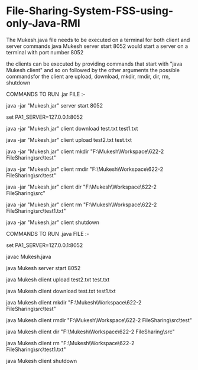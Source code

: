 # File-Sharing-System-FSS-using-only-Java-RMI
The Mukesh.java file needs to be executed on a terminal for both client and server commands
java Mukesh server start 8052 would start a server on a terminal with port number 8052

the clients can be executed by providing commands that start with "java Mukesh client" and so on followed by the other arguments
the possible commandsfor the client are upload, download, mkdir, rmdir, dir, rm, shutdown

COMMANDS TO RUN .jar FILE :-

java -jar "Mukesh.jar" server start 8052

set PA1_SERVER=127.0.0.1:8052

java -jar "Mukesh.jar" client download test.txt test1.txt

java -jar "Mukesh.jar" client upload test2.txt test.txt

java -jar "Mukesh.jar" client mkdir "F:\Mukesh\Workspace\622-2 FileSharing\src\test"

java -jar "Mukesh.jar" client rmdir "F:\Mukesh\Workspace\622-2 FileSharing\src\test"

java -jar "Mukesh.jar" client dir "F:\Mukesh\Workspace\622-2 FileSharing\src"

java -jar "Mukesh.jar" client rm "F:\Mukesh\Workspace\622-2 FileSharing\src\test1.txt"

java -jar "Mukesh.jar" client shutdown

COMMANDS TO RUN .java FILE :-

set PA1_SERVER=127.0.0.1:8052

javac Mukesh.java

java Mukesh server start 8052

java Mukesh client upload test2.txt test.txt

java Mukesh client download test.txt test1.txt

java Mukesh client mkdir "F:\Mukesh\Workspace\622-2 FileSharing\src\test"

java Mukesh client rmdir "F:\Mukesh\Workspace\622-2 FileSharing\src\test"

java Mukesh client dir "F:\Mukesh\Workspace\622-2 FileSharing\src"

java Mukesh client rm "F:\Mukesh\Workspace\622-2 FileSharing\src\test1.txt"

java Mukesh client shutdown
